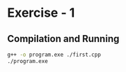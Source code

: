# Exercise - 1

## Compilation and Running

```bash
g++ -o program.exe ./first.cpp
./program.exe
```